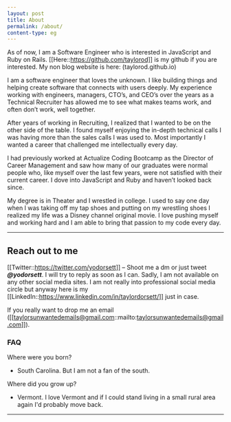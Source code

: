 ```yaml
---
layout: post
title: About
permalink: /about/
content-type: eg
---
```


As of now, I am a Software Engineer who is interested in JavaScript and Ruby on Rails. [[Here::https://github.com/taylorod]] is my github if you are interested. My non blog website is here: (taylorod.github.io)

I am a software engineer that loves the unknown. I like building things and helping create software that connects with users deeply. My experience working with engineers, managers, CTO’s, and CEO’s over the years as a Technical Recruiter has allowed me to see what makes teams work, and often don’t work, well together. 

After years of working in Recruiting, I realized that I wanted to be on the other side of the table. I found myself enjoying the in-depth technical calls I was having more than the sales calls I was used to. Most importantly I wanted a career that challenged me intellectually every day. 

I had previously worked at Actualize Coding Bootcamp as the Director of Career Management and saw how many of our graduates were normal people who, like myself over the last few years, were not satisfied with their current career. I dove into JavaScript and Ruby and haven’t looked back since. 

My degree is in Theater and I wrestled in college. I used to say one day when I was taking off my tap shoes and putting on my wrestling shoes I realized my life was a Disney channel original movie. I love pushing myself and working hard and I am able to bring that passion to my code every day.


---

## Reach out to me

[[Twitter::https://twitter.com/yodorsett]] – Shoot me a dm or just tweet ***@yodorsett***. I will try to reply as soon as I can. Sadly, I am not available on any other social media sites. I am not really into professional social media circle but anyway here is my [[LinkedIn::https://www.linkedin.com/in/taylordorsett/]] just in case.
    
If you really want to drop me an email  ([[taylorsunwantedemails@gmail.com::mailto:taylorsunwantedemails@gmail.com]]).

### FAQ

Where were you born?
- South Carolina. But I am not a fan of the south.

Where did you grow up?
- Vermont. I love Vermont and if I could stand living in a small rural area again I'd probably move back.

---